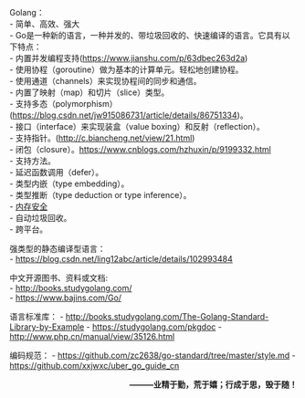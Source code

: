 Golang：<br>
    - 简单、高效、强大<br>
    - Go是一种新的语言，一种并发的、带垃圾回收的、快速编译的语言。它具有以下特点：<br>
        - 内置并发编程支持(https://www.jianshu.com/p/63dbec263d2a)<br>
        - 使用协程（goroutine）做为基本的计算单元。轻松地创建协程。<br>
        - 使用通道（channels）来实现协程间的同步和通信。<br>
        - 内置了映射（map）和切片（slice）类型。<br>
        - 支持多态（polymorphism）(https://blog.csdn.net/jw915086731/article/details/86751334)。<br>
        - 接口（interface）来实现装盒（value boxing）和反射（reflection）。<br>
        - 支持指针。(http://c.biancheng.net/view/21.html)<br>
        - 闭包（closure）。https://www.cnblogs.com/hzhuxin/p/9199332.html<br>
        - 支持方法。<br>
        - 延迟函数调用（defer）。<br>
        - 类型内嵌（type embedding）。<br>
        - 类型推断（type deduction or type inference）。<br>
        - [内存安全](https://blog.csdn.net/wenrennaoda/article/details/95935355)<br>
        - 自动垃圾回收。<br>
        - 跨平台。<br>

强类型的静态编译型语言：<br>
    - https://blog.csdn.net/ling12abc/article/details/102993484
      
中文开源图书、资料或文档:<br>
    - http://books.studygolang.com/<br>
    - https://www.bajins.com/Go/<br>

语言标准库：
    - http://books.studygolang.com/The-Golang-Standard-Library-by-Example
    - https://studygolang.com/pkgdoc
    - http://www.php.cn/manual/view/35126.html


编码规范：
    - https://github.com/zc2638/go-standard/tree/master/style.md
    - https://github.com/xxjwxc/uber_go_guide_cn<br>


**<p align=right> ———业精于勤，荒于嬉；行成于思，毁于随！ </p>**